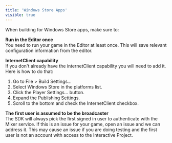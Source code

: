 ```yaml
---
title: 'Windows Store Apps'
visible: true
---
```


When building for Windows Store apps, make sure to:

**Run in the Editor once**   
You need to run your game in the Editor at least once. This will save relevant configuration information from the editor.

**InternetClient capability**   
If you don't already have the internetClient capability you will need to add it. Here is how to do that:
1. Go to File > Build Settings...
2. Select Windows Store in the platforms list.
3. Click the Player Settings... button.
4. Expand the Publishing Settings.
5. Scroll to the bottom and check the InternetClient checkbox.

**The first user is assumed to be the broadcaster**    
The SDK will always pick the first signed in user to authenticate with the Mixer service. If this is an issue for your game, open an issue and we can address it. This may cause an issue if you are doing testing and the first user is not an account with access to the Interactive Project.